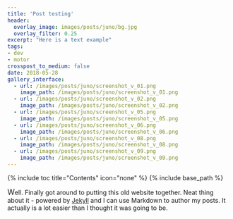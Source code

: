 ```yaml
---
title: 'Post testing'
header:
  overlay_image: images/posts/juno/bg.jpg
  overlay_filter: 0.25
excerpt: "Here is a text example"
tags:
- dev
- motor
crosspost_to_medium: false
date: 2018-05-28
gallery_interface:
  - url: /images/posts/juno/screenshot_v_01.png
    image_path: /images/posts/juno/screenshot_v_01.png
  - url: /images/posts/juno/screenshot_v_02.png
    image_path: /images/posts/juno/screenshot_v_02.png
  - url: /images/posts/juno/screenshot_v_05.png
    image_path: /images/posts/juno/screenshot_v_05.png
  - url: /images/posts/juno/screenshot_v_06.png
    image_path: /images/posts/juno/screenshot_v_06.png
  - url: /images/posts/juno/screenshot_v_08.png
    image_path: /images/posts/juno/screenshot_v_08.png
  - url: /images/posts/juno/screenshot_v_09.png
    image_path: /images/posts/juno/screenshot_v_09.png
---
```


{% include toc title="Contents" icon="none" %}
{% include base_path %}

<span style="font-size:larger;">W</span>ell. Finally got around to putting this old website together. Neat thing about it - powered by [Jekyll](http://jekyllrb.com) and I can use Markdown to author my posts. It actually is a lot easier than I thought it was going to be.
